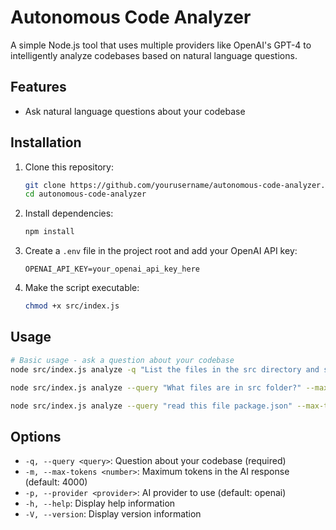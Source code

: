 # Autonomous Code Analyzer

A simple Node.js tool that uses multiple providers like OpenAI's GPT-4 to intelligently analyze codebases based on natural language questions.

## Features

- Ask natural language questions about your codebase

## Installation

1. Clone this repository:
   ```bash
   git clone https://github.com/yourusername/autonomous-code-analyzer.git
   cd autonomous-code-analyzer
   ```

2. Install dependencies:
   ```bash
   npm install
   ```

3. Create a `.env` file in the project root and add your OpenAI API key:
   ```
   OPENAI_API_KEY=your_openai_api_key_here
   ```

4. Make the script executable:
   ```bash
   chmod +x src/index.js
   ```

## Usage

```bash
# Basic usage - ask a question about your codebase
node src/index.js analyze -q "List the files in the src directory and show the contents of index.js"

node src/index.js analyze --query "What files are in src folder?" --max-tokens 2000 --provider openai

node src/index.js analyze --query "read this file package.json" --max-tokens 2000
```

## Options
- `-q, --query <query>`: Question about your codebase (required)
- `-m, --max-tokens <number>`: Maximum tokens in the AI response (default: 4000)
- `-p, --provider <provider>`: AI provider to use (default: openai)
- `-h, --help`: Display help information
- `-V, --version`: Display version information
